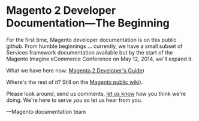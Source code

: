 <h1>Magento 2 Developer Documentation&mdash;The Beginning</h1>

For the first time, Magento developer documentation is on this public github.
From humble beginnings ... currently, we have a small subset of Services framework
documentation available but by the start of the Magento Imagine eCommerce Conference on
May 12, 2014, we'll expand it.

What we have here now: <a href="http://magento.github.io/devdocs/guides/m2devgde/V1.0.0.0/Default.htm" target="_blank">Magento 2 Developer's Guide</a>)

Where's the rest of it? Still on the <a href="http://wiki.magento.com" target="_blank">Magento public wiki</a>). 

Please look around, send us comments, [let us know](mailto:DL-Magento-Doc-Feedback@ebay.com) how you think we're doing.
We're here to serve _you_ so let us hear from you.

<p>&mdash;Magento documentation team</p>
